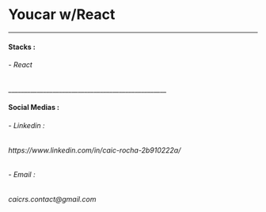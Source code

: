 # Youcar w/React
__________________________________________________
<h4>Stacks :</h4>
<h6>- React</h6>
__________________________________________________
<h4>Social Medias :</h4>
<h6>- Linkedin : </h6>
<h6>  https://www.linkedin.com/in/caic-rocha-2b910222a/
<h6>- Email : </h6>
<h6>  caicrs.contact@gmail.com

